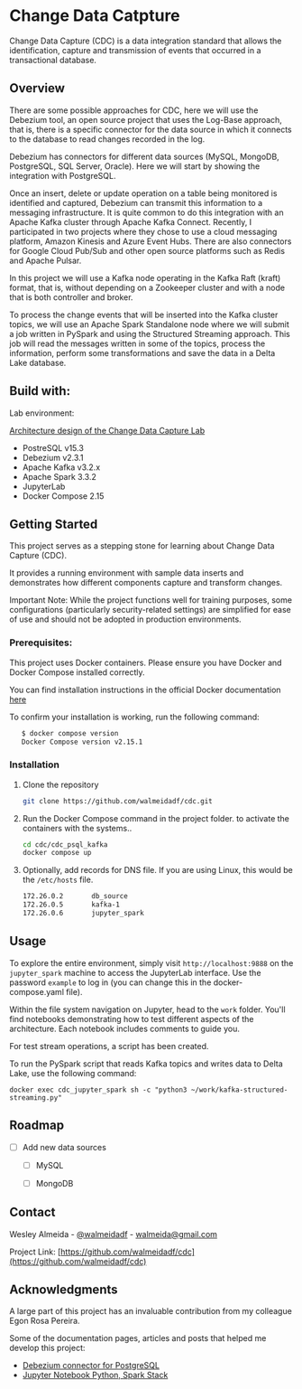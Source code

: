# Change Data Catpture

Change Data Capture (CDC) is a data integration standard that allows the identification, capture and transmission of events that occurred in a transactional database.

## Overview

There are some possible approaches for CDC, here we will use the Debezium tool, an open source project that uses the Log-Base approach, that is, there is a specific connector for the data source in which it connects to the database to read changes recorded in the log.

Debezium has connectors for different data sources (MySQL, MongoDB, PostgreSQL, SQL Server, Oracle). Here we will start by showing the integration with PostgreSQL.

Once an insert, delete or update operation on a table being monitored is identified and captured, Debezium can transmit this information to a messaging infrastructure. It is quite common to do this integration with an Apache Kafka cluster through Apache Kafka Connect. Recently, I participated in two projects where they chose to use a cloud messaging platform, Amazon Kinesis and Azure Event Hubs. There are also connectors for Google Cloud Pub/Sub and other open source platforms such as Redis and Apache Pulsar.

In this project we will use a Kafka node operating in the Kafka Raft (kraft) format, that is, without depending on a Zookeeper cluster and with a node that is both controller and broker.

To process the change events that will be inserted into the Kafka cluster topics, we will use an Apache Spark Standalone node where we will submit a job written in PySpark and using the Structured Streaming approach. This job will read the messages written in some of the topics, process the information, perform some transformations and save the data in a Delta Lake database.

## Build with:

Lab environment:

[Architecture design of the Change Data Capture Lab](/image/lab_cdc.png "Componentes da solução de CDC")

- PostreSQL v15.3
- Debezium v2.3.1
- Apache Kafka v3.2.x
- Apache Spark 3.3.2
- JupyterLab
- Docker Compose 2.15

## Getting Started

This project serves as a stepping stone for learning about Change Data Capture (CDC).

It provides a running environment with sample data inserts and demonstrates how different components capture and transform changes.

Important Note: While the project functions well for training purposes, some configurations (particularly security-related settings) are simplified for ease of use and should not be adopted in production environments.

### Prerequisites:

This project uses Docker containers. Please ensure you have Docker and Docker Compose installed correctly.

You can find installation instructions in the official Docker documentation [here](https://docs.docker.com/compose/install/)

To confirm your installation is working, run the following command:

```sh
   $ docker compose version
   Docker Compose version v2.15.1
   ```

### Installation

1. Clone the repository
   ```sh
   git clone https://github.com/walmeidadf/cdc.git
   ```
2. Run the Docker Compose command in the project folder. to activate the containers with the systems..
   ```sh
   cd cdc/cdc_psql_kafka
   docker compose up
   ```
3. Optionally, add records for DNS file. If you are using Linux, this would be the `/etc/hosts` file.
   ```sh
   172.26.0.2       db_source
   172.26.0.5       kafka-1
   172.26.0.6       jupyter_spark
   ```
## Usage

To explore the entire environment, simply visit `http://localhost:9888` on the `jupyter_spark` machine to access the JupyterLab interface. Use the password `example` to log in (you can change this in the docker-compose.yaml file).

Within the file system navigation on Jupyter, head to the `work` folder. You'll find notebooks demonstrating how to test different aspects of the architecture. Each notebook includes comments to guide you.

For test stream operations, a script has been created.

To run the PySpark script that reads Kafka topics and writes data to Delta Lake, use the following command:

```
docker exec cdc_jupyter_spark sh -c "python3 ~/work/kafka-structured-streaming.py"
```

## Roadmap

- [ ] Add new data sources
    - [ ] MySQL
    - [ ] MongoDB


## Contact

Wesley Almeida - [@walmeidadf](https://twitter.com/your_username) - walmeida@gmail.com

Project Link: [https://github.com/walmeidadf/cdc](https://github.com/walmeidadf/cdc)

## Acknowledgments

A large part of this project has an invaluable contribution from my colleague Egon Rosa Pereira.

Some of the documentation pages, articles and posts that helped me develop this project:

* [Debezium connector for PostgreSQL](https://debezium.io/documentation/reference/1.9/connectors/postgresql.html)
* [Jupyter Notebook Python, Spark Stack](https://hub.docker.com/r/jupyter/pyspark-notebook)
